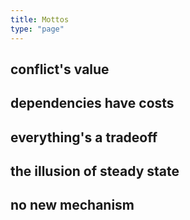 ```yaml
---
title: Mottos
type: "page"
---
```


## conflict's value

## dependencies have costs

## everything's a tradeoff

## the illusion of steady state

## no new mechanism
